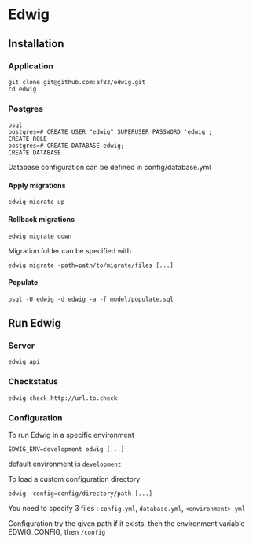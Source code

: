 # Edwig

## Installation

### Application

```
git clone git@github.com:af83/edwig.git
cd edwig
```

### Postgres

```
psql
postgres=# CREATE USER "edwig" SUPERUSER PASSWORD 'edwig';
CREATE ROLE
postgres=# CREATE DATABASE edwig;
CREATE DATABASE
```
Database configuration can be defined in config/database.yml

#### Apply migrations
```
edwig migrate up
```

#### Rollback migrations
```
edwig migrate down
```

Migration folder can be specified with
```
edwig migrate -path=path/to/migrate/files [...]
```
#### Populate
```
psql -U edwig -d edwig -a -f model/populate.sql
```

## Run Edwig

### Server
```
edwig api
```

### Checkstatus
```
edwig check http://url.to.check
```

### Configuration

To run Edwig in a specific environment
```
EDWIG_ENV=development edwig [...]
```
default environment is `development`

To load a custom configuration directory
```
edwig -config=config/directory/path [...]
```
You need to specify 3 files : `config.yml`, `database.yml`, `<environment>.yml`

Configuration try the given path if it exists, then the environment variable EDWIG_CONFIG, then `/config`